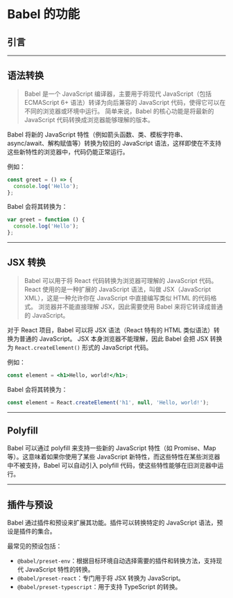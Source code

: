 # Babel 的功能

## 引言

---

## 语法转换

> Babel 是一个 JavaScript 编译器，主要用于将现代 JavaScript（包括 ECMAScript 6+ 语法）转译为向后兼容的 JavaScript 代码，使得它可以在不同的浏览器或环境中运行。
> 简单来说，Babel 的核心功能是将最新的 JavaScript 代码转换成浏览器能够理解的版本。

Babel 将新的 JavaScript 特性（例如箭头函数、类、模板字符串、async/await、解构赋值等）转换为较旧的 JavaScript 语法，这样即使在不支持这些新特性的浏览器中，代码仍能正常运行。

例如：

```javascript
const greet = () => {
  console.log('Hello');
};
```

Babel 会将其转换为：

```javascript
var greet = function () {
  console.log('Hello');
};
```

---

## JSX 转换

> Babel 可以用于将 React 代码转换为浏览器可理解的 JavaScript 代码。
> React 使用的是一种扩展的 JavaScript 语法，叫做 JSX（JavaScript XML），这是一种允许你在 JavaScript 中直接编写类似 HTML 的代码格式。
> 浏览器并不能直接理解 JSX，因此需要使用 Babel 来将它转译成普通的 JavaScript。

对于 React 项目，Babel 可以将 JSX 语法（React 特有的 HTML 类似语法）转换为普通的 JavaScript。
JSX 本身浏览器不能理解，因此 Babel 会把 JSX 转换为 `React.createElement()` 形式的 JavaScript 代码。

例如：

```jsx
const element = <h1>Hello, world!</h1>;
```

Babel 会将其转换为：

```javascript
const element = React.createElement('h1', null, 'Hello, world!');
```

---

## Polyfill

Babel 可以通过 polyfill 来支持一些新的 JavaScript 特性（如 Promise、Map 等）。这意味着如果你使用了某些 JavaScript 新特性，而这些特性在某些浏览器中不被支持，Babel 可以自动引入 polyfill 代码，使这些特性能够在旧浏览器中运行。

---

## 插件与预设

Babel 通过插件和预设来扩展其功能。插件可以转换特定的 JavaScript 语法，预设是插件的集合。

最常见的预设包括：

- `@babel/preset-env`：根据目标环境自动选择需要的插件和转换方法，支持现代 JavaScript 特性的转换。
- `@babel/preset-react`：专门用于将 JSX 转换为 JavaScript。
- `@babel/preset-typescript`：用于支持 TypeScript 的转换。
